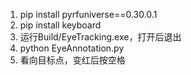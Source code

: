 1. pip install pyrfuniverse==0.30.0.1
2. pip install keyboard
3. 运行Build/EyeTracking.exe，打开后退出
4. python EyeAnnotation.py
5. 看向目标点，变红后按空格
